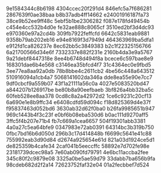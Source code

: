 9e1584344c8b6198
4304ccec20f291d4
846efc5a7f686281
2867639f0ae38baa
b8b37adb4ff14662
e24001916187fa73
38ce9b52ee9ff48c
5ebf5b1be2306282
f087e178fd49454b
c454e4cc532b4d0e
fe32ae888c8065cf
3510ed2bf3d4dc93
e970360e97a2cd4b
309fb7922feffcfd
6642c5831eab9881
9358b79ab202eb16
e94e8169f3d7949d
464363969ba5dfa1
e912fd1ca826237e
8ec62bb5c3849383
b2c1f22325156766
6a21700566d34e6f
7332337e882f231e
2160b4da3e9a5767
9a21debf8447318e
8ee4b6748d494f8a
bcece6c597bae8e9
168301dae6b4e568
c3146ea35bfcd4f7
31c4364ec0e9fbd5
3ee77ea8aa92a0db
78b8bbe4c2611cb2
4be56c448a643512
510916094a1cb4a7
5068141602da346a
dde8ea55e90e7cc7
9df0cbcf9a559b07
43f1a21111a56c0a
4027e5083520bd47
a844207b126917be
be80b8a90eefbaeb
3bf826a4bb32ba5c
60feb528ee8aa378
0cd8c8a2a42972d2
1ce6c9231c20cf13
6a690e1e8b9ffc34
e6408cdfd59d094c
f18d825369d4e37f
f95837463d052bd6
3630ab32d62f0ba0
b26fa9985651b947
969c1443b4f3c23f
e0bf6b08eba530d6
b0ac111d9270aff5
3ffc5f4b207e71b4
fb7c669a1cea6657
504f19301abb3381
4a0a27c5ea64bfe9
0347983e72ab0391
64314bc3b319b750
0fbc7bd16b6d050d
296b3c17d414848b
f6699c5641e41c88
755992eab3d90d84
d2674a925654e61d
821a03d1924ce5d1
de825359b4cafe34
2caf041b5eeccffc
58892e7d702fe98e
23181739dcec98a5
7e60ab090fd79791
4e6bc11accba2fee
345c80f2c9879e08
3325a0be5ae59d79
33dabb7ba656b9fa
98cdeb682d2f2a14
72623752faf32e04
01a2fecbbef7d524
